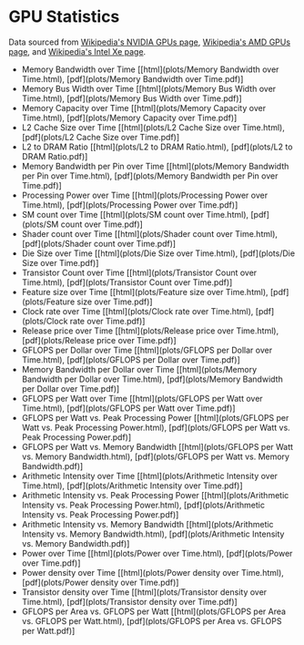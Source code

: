 # GPU Statistics

Data sourced from [Wikipedia's NVIDIA GPUs page](https://en.wikipedia.org/wiki/List_of_Nvidia_graphics_processing_units), [Wikipedia's AMD GPUs page](https://en.wikipedia.org/wiki/List_of_AMD_graphics_processing_units), and [Wikipedia's Intel Xe page](https://en.wikipedia.org/wiki/Intel_Xe).

- Memory Bandwidth over Time [[html](plots/Memory Bandwidth over Time.html), [pdf](plots/Memory Bandwidth over Time.pdf)]
- Memory Bus Width over Time [[html](plots/Memory Bus Width over Time.html), [pdf](plots/Memory Bus Width over Time.pdf)]
- Memory Capacity over Time [[html](plots/Memory Capacity over Time.html), [pdf](plots/Memory Capacity over Time.pdf)]
- L2 Cache Size over Time [[html](plots/L2 Cache Size over Time.html), [pdf](plots/L2 Cache Size over Time.pdf)]
- L2 to DRAM Ratio [[html](plots/L2 to DRAM Ratio.html), [pdf](plots/L2 to DRAM Ratio.pdf)]
- Memory Bandwidth per Pin over Time [[html](plots/Memory Bandwidth per Pin over Time.html), [pdf](plots/Memory Bandwidth per Pin over Time.pdf)]
- Processing Power over Time [[html](plots/Processing Power over Time.html), [pdf](plots/Processing Power over Time.pdf)]
- SM count over Time [[html](plots/SM count over Time.html), [pdf](plots/SM count over Time.pdf)]
- Shader count over Time [[html](plots/Shader count over Time.html), [pdf](plots/Shader count over Time.pdf)]
- Die Size over Time [[html](plots/Die Size over Time.html), [pdf](plots/Die Size over Time.pdf)]
- Transistor Count over Time [[html](plots/Transistor Count over Time.html), [pdf](plots/Transistor Count over Time.pdf)]
- Feature size over Time [[html](plots/Feature size over Time.html), [pdf](plots/Feature size over Time.pdf)]
- Clock rate over Time [[html](plots/Clock rate over Time.html), [pdf](plots/Clock rate over Time.pdf)]
- Release price over Time [[html](plots/Release price over Time.html), [pdf](plots/Release price over Time.pdf)]
- GFLOPS per Dollar over Time [[html](plots/GFLOPS per Dollar over Time.html), [pdf](plots/GFLOPS per Dollar over Time.pdf)]
- Memory Bandwidth per Dollar over Time [[html](plots/Memory Bandwidth per Dollar over Time.html), [pdf](plots/Memory Bandwidth per Dollar over Time.pdf)]
- GFLOPS per Watt over Time [[html](plots/GFLOPS per Watt over Time.html), [pdf](plots/GFLOPS per Watt over Time.pdf)]
- GFLOPS per Watt vs. Peak Processing Power [[html](plots/GFLOPS per Watt vs. Peak Processing Power.html), [pdf](plots/GFLOPS per Watt vs. Peak Processing Power.pdf)]
- GFLOPS per Watt vs. Memory Bandwidth [[html](plots/GFLOPS per Watt vs. Memory Bandwidth.html), [pdf](plots/GFLOPS per Watt vs. Memory Bandwidth.pdf)]
- Arithmetic Intensity over Time [[html](plots/Arithmetic Intensity over Time.html), [pdf](plots/Arithmetic Intensity over Time.pdf)]
- Arithmetic Intensity vs. Peak Processing Power [[html](plots/Arithmetic Intensity vs. Peak Processing Power.html), [pdf](plots/Arithmetic Intensity vs. Peak Processing Power.pdf)]
- Arithmetic Intensity vs. Memory Bandwidth [[html](plots/Arithmetic Intensity vs. Memory Bandwidth.html), [pdf](plots/Arithmetic Intensity vs. Memory Bandwidth.pdf)]
- Power over Time [[html](plots/Power over Time.html), [pdf](plots/Power over Time.pdf)]
- Power density over Time [[html](plots/Power density over Time.html), [pdf](plots/Power density over Time.pdf)]
- Transistor density over Time [[html](plots/Transistor density over Time.html), [pdf](plots/Transistor density over Time.pdf)]
- GFLOPS per Area vs. GFLOPS per Watt [[html](plots/GFLOPS per Area vs. GFLOPS per Watt.html), [pdf](plots/GFLOPS per Area vs. GFLOPS per Watt.pdf)]
